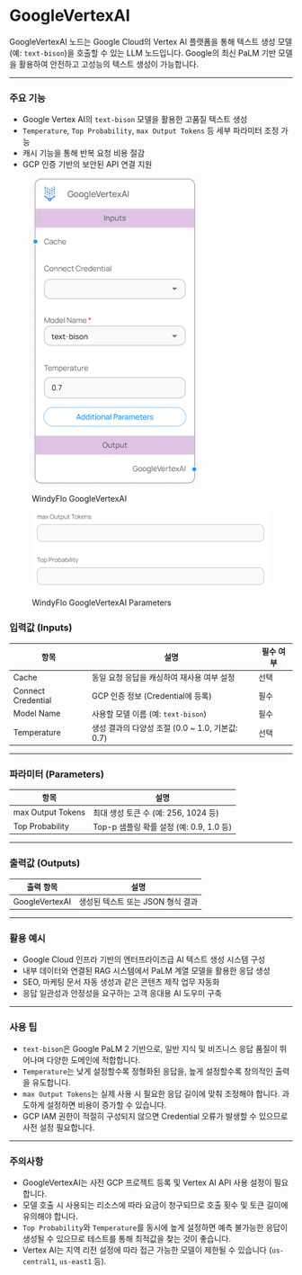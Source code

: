 # GoogleVertexAI

GoogleVertexAI 노드는 Google Cloud의 Vertex AI 플랫폼을 통해 텍스트 생성 모델(예: `text-bison`)을 호출할 수 있는 LLM 노드입니다. Google의 최신 PaLM 기반 모델을 활용하여 안전하고 고성능의 텍스트 생성이 가능합니다.

***

### 주요 기능

* Google Vertex AI의 `text-bison` 모델을 활용한 고품질 텍스트 생성
* `Temperature`, `Top Probability`, `max Output Tokens` 등 세부 파라미터 조정 가능
* 캐시 기능을 통해 반복 요청 비용 절감
* GCP 인증 기반의 보안된 API 연결 지원

<figure><img src="../../../.gitbook/assets/스크린샷 2025-05-15 112914.png" alt=""><figcaption><p>WindyFlo GoogleVertexAI</p></figcaption></figure>

<figure><img src="../../../.gitbook/assets/스크린샷 2025-05-15 112932.png" alt=""><figcaption><p>WindyFlo GoogleVertexAI Parameters</p></figcaption></figure>

### 입력값 (Inputs)

| 항목                 | 설명                                   | 필수 여부 |
| ------------------ | ------------------------------------ | ----- |
| Cache              | 동일 요청 응답을 캐싱하여 재사용 여부 설정             | 선택    |
| Connect Credential | GCP 인증 정보 (Credential에 등록)           | 필수    |
| Model Name         | 사용할 모델 이름 (예: `text-bison`)          | 필수    |
| Temperature        | 생성 결과의 다양성 조절 (0.0 \~ 1.0, 기본값: 0.7) | 선택    |

***

### 파라미터 (Parameters)

| 항목                | 설명                              |
| ----------------- | ------------------------------- |
| max Output Tokens | 최대 생성 토큰 수 (예: 256, 1024 등)     |
| Top Probability   | Top-p 샘플링 확률 설정 (예: 0.9, 1.0 등) |

***

### 출력값 (Outputs)

| 출력 항목          | 설명                    |
| -------------- | --------------------- |
| GoogleVertexAI | 생성된 텍스트 또는 JSON 형식 결과 |

***

### 활용 예시

* Google Cloud 인프라 기반의 엔터프라이즈급 AI 텍스트 생성 시스템 구성
* 내부 데이터와 연결된 RAG 시스템에서 PaLM 계열 모델을 활용한 응답 생성
* SEO, 마케팅 문서 자동 생성과 같은 콘텐츠 제작 업무 자동화
* 응답 일관성과 안정성을 요구하는 고객 응대용 AI 도우미 구축

***

### 사용 팁

* `text-bison`은 Google PaLM 2 기반으로, 일반 지식 및 비즈니스 응답 품질이 뛰어나며 다양한 도메인에 적합합니다.
* `Temperature`는 낮게 설정할수록 정형화된 응답을, 높게 설정할수록 창의적인 출력을 유도합니다.
* `max Output Tokens`는 실제 사용 시 필요한 응답 길이에 맞춰 조정해야 합니다. 과도하게 설정하면 비용이 증가할 수 있습니다.
* GCP IAM 권한이 적절히 구성되지 않으면 Credential 오류가 발생할 수 있으므로 사전 설정 필요합니다.

***

### 주의사항

* GoogleVertexAI는 사전 GCP 프로젝트 등록 및 Vertex AI API 사용 설정이 필요합니다.
* 모델 호출 시 사용되는 리소스에 따라 요금이 청구되므로 호출 횟수 및 토큰 길이에 유의해야 합니다.
* `Top Probability`와 `Temperature`를 동시에 높게 설정하면 예측 불가능한 응답이 생성될 수 있으므로 테스트를 통해 최적값을 찾는 것이 좋습니다.
* Vertex AI는 지역 리전 설정에 따라 접근 가능한 모델이 제한될 수 있습니다 (`us-central1`, `us-east1` 등).

